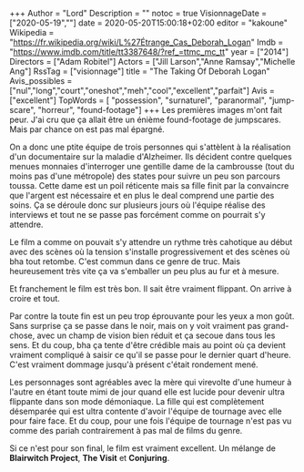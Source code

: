 +++
Author = "Lord"
Description = ""
notoc = true
VisionnageDate = ["2020-05-19",""]
date = 2020-05-20T15:00:18+02:00
editor = "kakoune"
Wikipedia = "https://fr.wikipedia.org/wiki/L%27Étrange_Cas_Deborah_Logan"
Imdb = "https://www.imdb.com/title/tt3387648/?ref_=ttmc_mc_tt"
year = ["2014"]
Directors = ["Adam Robitel"]
Actors = ["Jill Larson","Anne Ramsay","Michelle Ang"]
RssTag = ["visionnage"]
title = "The Taking Of Deborah Logan"
Avis_possibles = ["nul","long","court","oneshot","meh","cool","excellent","parfait"]
Avis = ["excellent"] 
TopWords = [ "possession", "surnaturel", "paranormal", "jump-scare", "horreur", "found-footage"]
+++
Les premières images m'ont fait peur.
J'ai cru que ça allait être un énième found-footage de jumpscares.
Mais par chance on est pas mal épargné.

On a donc une ptite équipe de trois personnes qui s'attèlent à la réalisation d'un documentaire sur la maladie d'Alzheimer.
Ils décident contre quelques menues monnaies d'interroger une gentille dame de la cambrousse (tout du moins pas d'une métropole) des states pour suivre un peu son parcours toussa.
Cette dame est un poil réticente mais sa fille finit par la convaincre que l'argent est nécessaire et en plus le deal comprend une partie des soins.
Ça se déroule donc sur plusieurs jours où l'équipe réalise des interviews et tout ne se passe pas forcément comme on pourrait s'y attendre.

Le film a comme on pouvait s'y attendre un rythme très cahotique au début avec des scènes où la tension s'installe progressivement et des scènes où bha tout retombe.
C'est commun dans ce genre de truc.
Mais heureusement très vite ça va s'emballer un peu plus au fur et à mesure.

Et franchement le film est très bon.
Il sait être vraiment flippant.
On arrive à croire et tout.

Par contre la toute fin est un peu trop éprouvante pour les yeux a mon goût.
Sans surprise ça se passe dans le noir, mais on y voit vraiment pas grand-chose, avec un champ de vision bien réduit et ça secoue dans tous les sens.
Et du coup, bha ça tente d'être crédible mais au point où ça devient vraiment compliqué à saisir ce qu'il se passe pour le dernier quart d'heure.
C'est vraiment dommage jusqu'à présent c'était rondement mené.

Les personnages sont agréables avec la mère qui virevolte d'une humeur à l'autre en étant toute mimi de jour quand elle est lucide pour devenir ultra flippante dans son mode démoniaque.
La fille qui est complètement désemparée qui est ultra contente d'avoir l'équipe de tournage avec elle pour faire face.
Et du coup, pour une fois l'équipe de tournage n'est pas vu comme des pariah contrairement à pas mal de films du genre.

Si ce n'est pour son final, le film est vraiment excellent.
Un mélange de **Blairwitch Project**, **The Visit** et **Conjuring**.
